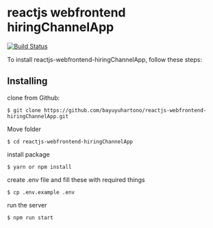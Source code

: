 

# reactjs webfrontend hiringChannelApp
[![Build Status](https://secure.travis-ci.org/flatiron/restful.png)](http://travis-ci.org/flatiron/restful)

To install reactjs-webfrontend-hiringChannelApp, follow these steps:
## Installing
clone from Github:
```
$ git clone https://github.com/bayuyuhartono/reactjs-webfrontend-hiringChannelApp.git
```
Move folder
```
$ cd reactjs-webfrontend-hiringChannelApp
```
install package
```
$ yarn or npm install
```
create .env file and fill these with required things
```
$ cp .env.example .env
```
run the server
```
$ npm run start
```

